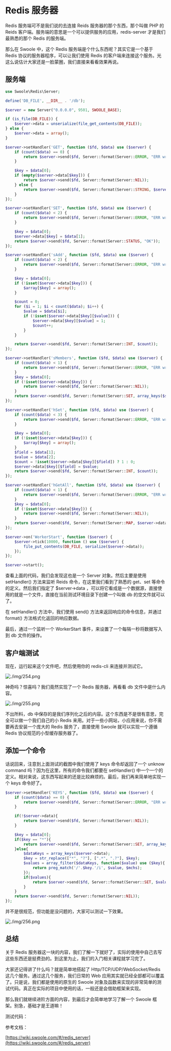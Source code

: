 # Redis 服务器

Redis 服务端可不是我们说的去连接 Reids 服务器的那个东西，那个叫做 PHP 的 Reids 客户端。服务端的意思是一个可以提供服务的应用，redis-server 才是我们最熟悉的那个 Redis 的服务端。

那么在 Swoole 中，这个 Redis 服务端是个什么东西呢？其实它是一个基于 Redis 协议的服务器程序，可以让我们使用 Redis 的客户端来连接这个服务。光这么说估计大家还是一脸蒙圈，我们直接来看看效果再说。

## 服务端

```php
use Swoole\Redis\Server;

define('DB_FILE', __DIR__ . '/db');

$server = new Server("0.0.0.0", 9501, SWOOLE_BASE);

if (is_file(DB_FILE)) {
    $server->data = unserialize(file_get_contents(DB_FILE));
} else {
    $server->data = array();
}

$server->setHandler('GET', function ($fd, $data) use ($server) {
    if (count($data) == 0) {
        return $server->send($fd, Server::format(Server::ERROR, "ERR wrong number of arguments for 'GET' command"));
    }

    $key = $data[0];
    if (empty($server->data[$key])) {
        return $server->send($fd, Server::format(Server::NIL));
    } else {
        return $server->send($fd, Server::format(Server::STRING, $server->data[$key]));
    }
});

$server->setHandler('SET', function ($fd, $data) use ($server) {
    if (count($data) < 2) {
        return $server->send($fd, Server::format(Server::ERROR, "ERR wrong number of arguments for 'SET' command"));
    }

    $key = $data[0];
    $server->data[$key] = $data[1];
    return $server->send($fd, Server::format(Server::STATUS, "OK"));
});

$server->setHandler('sAdd', function ($fd, $data) use ($server) {
    if (count($data) < 2) {
        return $server->send($fd, Server::format(Server::ERROR, "ERR wrong number of arguments for 'sAdd' command"));
    }

    $key = $data[0];
    if (!isset($server->data[$key])) {
        $array[$key] = array();
    }

    $count = 0;
    for ($i = 1; $i < count($data); $i++) {
        $value = $data[$i];
        if (!isset($server->data[$key][$value])) {
            $server->data[$key][$value] = 1;
            $count++;
        }
    }

    return $server->send($fd, Server::format(Server::INT, $count));
});

$server->setHandler('sMembers', function ($fd, $data) use ($server) {
    if (count($data) < 1) {
        return $server->send($fd, Server::format(Server::ERROR, "ERR wrong number of arguments for 'sMembers' command"));
    }
    $key = $data[0];
    if (!isset($server->data[$key])) {
        return $server->send($fd, Server::format(Server::NIL));
    }
    return $server->send($fd, Server::format(Server::SET, array_keys($server->data[$key])));
});

$server->setHandler('hSet', function ($fd, $data) use ($server) {
    if (count($data) < 3) {
        return $server->send($fd, Server::format(Server::ERROR, "ERR wrong number of arguments for 'hSet' command"));
    }

    $key = $data[0];
    if (!isset($server->data[$key])) {
        $array[$key] = array();
    }
    $field = $data[1];
    $value = $data[2];
    $count = !isset($server->data[$key][$field]) ? 1 : 0;
    $server->data[$key][$field] = $value;
    return $server->send($fd, Server::format(Server::INT, $count));
});

$server->setHandler('hGetAll', function ($fd, $data) use ($server) {
    if (count($data) < 1) {
        return $server->send($fd, Server::format(Server::ERROR, "ERR wrong number of arguments for 'hGetAll' command"));
    }
    $key = $data[0];
    if (!isset($server->data[$key])) {
        return $server->send($fd, Server::format(Server::NIL));
    }
    return $server->send($fd, Server::format(Server::MAP, $server->data[$key]));
});

$server->on('WorkerStart', function ($server) {
    $server->tick(10000, function () use ($server) {
        file_put_contents(DB_FILE, serialize($server->data));
    });
});

$server->start();
```

查看上面的代码，我们会发现这也是一个 Server 对象。然后主要是使用 setHandler() 方法来监听 Reids 命令，在这里我们看到了熟悉的 get、set 等命令的定义。然后我们指定了 $server->data ，可以将它看成是一个数据源，直接使用的就是一个文件，直接在当前测试环境目录下创建一个叫做 db 的空文件就可以了。

在 setHandler() 方法中，我们使用 send() 方法来返回响应的命令信息，并通过 format() 方法格式化返回的响应数据。

最后，通过一个监听一个 WorkerStart 事件，来设置了一个每隔一秒将数据写入到 db 文件的操作。

## 客户端测试

现在，运行起来这个文件吧，然后使用你的 redis-cli 来连接并测试它。

![./img/254.png](./img/254.png)

神奇吗？惊喜吗？我们竟然实现了一个 Redis 服务器，再看看 db 文件中是什么内容。

![./img/255.png](./img/255.png)

不出所料，db 中保存的是我们序列化之后的内容。这个东西是不是很有意思，完全可以做一个我们自己的小 Redis 来用。对于一些小网站，小应用来说，你不需要再去安装一个庞大的 Redis 服务了，直接使用 Swoole 就可以实现一个遵循 Redis 协议规范的小型缓存服务器了。

## 添加一个命令

话说回来，注意到上面测试的截图中我们使用了 keys 命令却返回了一个 unknow command 吗？因为在这里，所有的命令我们都要在 setHandler() 中一个一个的定义。相对来说，这东西写起来的还是比较麻烦的。最后，我们再来简单地实现一个 keys 命令好了。

```php
$server->setHandler('KEYS', function ($fd, $data) use ($server) {
    if (count($data) == 0) {
        return $server->send($fd, Server::format(Server::ERROR, "ERR wrong number of arguments for 'GET' command"));
    }

    if(!$server->data){
        return $server->send($fd, Server::format(Server::NIL));
    }

    $key = $data[0];
    if($key == "*"){
        return $server->send($fd, Server::format(Server::SET, array_keys($server->data)));
    }else{
        $dataKeys = array_keys($server->data);
        $key = str_replace(["*", "?"], [".*", ".?"], $key);
        $values = array_filter($dataKeys, function($value) use ($key){
            return preg_match('/'.$key.'/i', $value, $mchs);
        });
        if($values){
            return $server->send($fd, Server::format(Server::SET, $values));
        }
    }
    return $server->send($fd, Server::format(Server::NIL));
});
```

并不是很规范，但功能是没问题的，大家可以测试一下效果。

![./img/256.png](./img/256.png)

## 总结

关于 Redis 服务器这一块的内容，我们了解一下就好了，实际的使用中自己去写这些东西还是挺费劲的。到这里为止，我们的入门相关课程就学习完了。

大家还记得讲了什么吗？就是简单地搭起了 Http/TCP/UDP/WebSocket/Redis 这几个服务。通过这几个服务，我们日常的 Web 应用其实就已经全部都可以覆盖了。只是说，我们都是使用的原生的 Swoole 对象及函数来实现的非常简单的测试代码。真正在实际的项目中使用的话，一般还是会借助框架来实现。

那么我们就继续进阶方面的内容，到最后才会简单地学习了解一个 Swoole 框架。别急，基础才是王道嘛！

测试代码：

参考文档：

[https://wiki.swoole.com/#/redis_server](https://wiki.swoole.com/#/redis_server)
